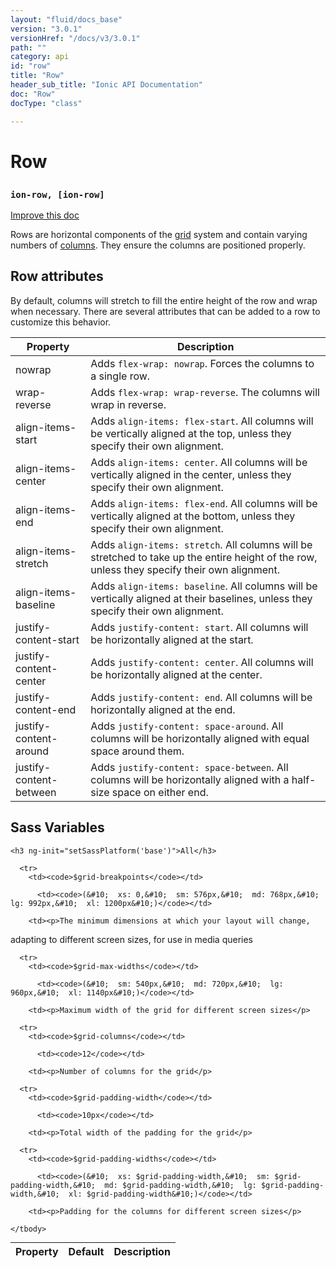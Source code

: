 ```yaml
---
layout: "fluid/docs_base"
version: "3.0.1"
versionHref: "/docs/v3/3.0.1"
path: ""
category: api
id: "row"
title: "Row"
header_sub_title: "Ionic API Documentation"
doc: "Row"
docType: "class"

---
```










<h1 class="api-title">
<a class="anchor" name="row" href="#row"></a>

Row
<h3><code>ion-row, [ion-row]</code></h3>






</h1>

<a class="improve-v2-docs" href="http://github.com/ionic-team/ionic/edit/v3/src/components/grid/row.ts#L0">
Improve this doc
</a>






<p>Rows are horizontal components of the <a href="../Grid">grid</a> system and contain varying numbers of
<a href="../Col">columns</a>. They ensure the columns are positioned properly.</p>
<h2 id="row-attributes">Row attributes</h2>
<p>By default, columns will stretch to fill the entire height of the row and wrap when necessary.
There are several attributes that can be added to a row to customize this behavior.</p>
<table>
<thead>
<tr>
<th>Property</th>
<th>Description</th>
</tr>
</thead>
<tbody>
<tr>
<td>nowrap</td>
<td>Adds <code>flex-wrap: nowrap</code>. Forces the columns to a single row.</td>
</tr>
<tr>
<td>wrap-reverse</td>
<td>Adds <code>flex-wrap: wrap-reverse</code>. The columns will wrap in reverse.</td>
</tr>
<tr>
<td>align-items-start</td>
<td>Adds <code>align-items: flex-start</code>. All columns will be vertically aligned at the top, unless they specify their own alignment.</td>
</tr>
<tr>
<td>align-items-center</td>
<td>Adds <code>align-items: center</code>. All columns will be vertically aligned in the center, unless they specify their own alignment.</td>
</tr>
<tr>
<td>align-items-end</td>
<td>Adds <code>align-items: flex-end</code>. All columns will be vertically aligned at the bottom, unless they specify their own alignment.</td>
</tr>
<tr>
<td>align-items-stretch</td>
<td>Adds <code>align-items: stretch</code>. All columns will be stretched to take up the entire height of the row, unless they specify their own alignment.</td>
</tr>
<tr>
<td>align-items-baseline</td>
<td>Adds <code>align-items: baseline</code>. All columns will be vertically aligned at their baselines, unless they specify their own alignment.</td>
</tr>
<tr>
<td>justify-content-start</td>
<td>Adds <code>justify-content: start</code>. All columns will be horizontally aligned at the start.</td>
</tr>
<tr>
<td>justify-content-center</td>
<td>Adds <code>justify-content: center</code>. All columns will be horizontally aligned at the center.</td>
</tr>
<tr>
<td>justify-content-end</td>
<td>Adds <code>justify-content: end</code>. All columns will be horizontally aligned at the end.</td>
</tr>
<tr>
<td>justify-content-around</td>
<td>Adds <code>justify-content: space-around</code>. All columns will be horizontally aligned with equal space around them.</td>
</tr>
<tr>
<td>justify-content-between</td>
<td>Adds <code>justify-content: space-between</code>. All columns will be horizontally aligned with a half-size space on either end.</td>
</tr>
</tbody>
</table>




<!-- @usage tag -->


<!-- @property tags -->



<!-- instance methods on the class -->


  <h2 id="sass-variable-header"><a class="anchor" name="sass-variables" href="#sass-variables"></a>Sass Variables</h2>
  <div id="sass-variables" ng-controller="SassToggleCtrl">
  <div class="sass-platform-toggle">

    <h3 ng-init="setSassPlatform('base')">All</h3>

  </div>



  <table ng-show="active === 'base'" id="sass-base" class="table param-table" style="margin:0;">
    <thead>
      <tr>
        <th>Property</th>
        <th>Default</th>
        <th>Description</th>
      </tr>
    </thead>
    <tbody>

      <tr>
        <td><code>$grid-breakpoints</code></td>

          <td><code>(&#10;  xs: 0,&#10;  sm: 576px,&#10;  md: 768px,&#10;  lg: 992px,&#10;  xl: 1200px&#10;)</code></td>

        <td><p>The minimum dimensions at which your layout will change,
adapting to different screen sizes, for use in media queries</p>
</td>
      </tr>

      <tr>
        <td><code>$grid-max-widths</code></td>

          <td><code>(&#10;  sm: 540px,&#10;  md: 720px,&#10;  lg: 960px,&#10;  xl: 1140px&#10;)</code></td>

        <td><p>Maximum width of the grid for different screen sizes</p>
</td>
      </tr>

      <tr>
        <td><code>$grid-columns</code></td>

          <td><code>12</code></td>

        <td><p>Number of columns for the grid</p>
</td>
      </tr>

      <tr>
        <td><code>$grid-padding-width</code></td>

          <td><code>10px</code></td>

        <td><p>Total width of the padding for the grid</p>
</td>
      </tr>

      <tr>
        <td><code>$grid-padding-widths</code></td>

          <td><code>(&#10;  xs: $grid-padding-width,&#10;  sm: $grid-padding-width,&#10;  md: $grid-padding-width,&#10;  lg: $grid-padding-width,&#10;  xl: $grid-padding-width&#10;)</code></td>

        <td><p>Padding for the columns for different screen sizes</p>
</td>
      </tr>

    </tbody>
  </table>

</div>



<!-- related link --><!-- end content block -->


<!-- end body block -->

